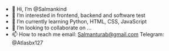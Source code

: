 - 👋 Hi, I’m @Salmankind
- 👀 I’m interested in frontend, backend and software test
- 🌱 I’m currently learning Python, HTML, CSS, JavaScript
- 💞️ I’m looking to collaborate on ...
- 📫 How to reach me email: Salmanturab@gmail.com
                  Telegram: @Atlasbx127   

<!---
Salmankind/Salmankind is a ✨ special ✨ repository because its `README.md` (this file) appears on your GitHub profile.
You can click the Preview link to take a look at your changes.
--->
